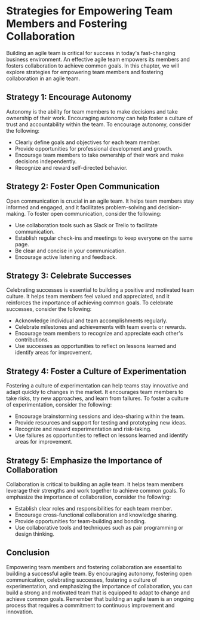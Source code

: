 Strategies for Empowering Team Members and Fostering Collaboration
=====================================================================================================

Building an agile team is critical for success in today's fast-changing business environment. An effective agile team empowers its members and fosters collaboration to achieve common goals. In this chapter, we will explore strategies for empowering team members and fostering collaboration in an agile team.

Strategy 1: Encourage Autonomy
------------------------------

Autonomy is the ability for team members to make decisions and take ownership of their work. Encouraging autonomy can help foster a culture of trust and accountability within the team. To encourage autonomy, consider the following:

* Clearly define goals and objectives for each team member.
* Provide opportunities for professional development and growth.
* Encourage team members to take ownership of their work and make decisions independently.
* Recognize and reward self-directed behavior.

Strategy 2: Foster Open Communication
-------------------------------------

Open communication is crucial in an agile team. It helps team members stay informed and engaged, and it facilitates problem-solving and decision-making. To foster open communication, consider the following:

* Use collaboration tools such as Slack or Trello to facilitate communication.
* Establish regular check-ins and meetings to keep everyone on the same page.
* Be clear and concise in your communication.
* Encourage active listening and feedback.

Strategy 3: Celebrate Successes
-------------------------------

Celebrating successes is essential to building a positive and motivated team culture. It helps team members feel valued and appreciated, and it reinforces the importance of achieving common goals. To celebrate successes, consider the following:

* Acknowledge individual and team accomplishments regularly.
* Celebrate milestones and achievements with team events or rewards.
* Encourage team members to recognize and appreciate each other's contributions.
* Use successes as opportunities to reflect on lessons learned and identify areas for improvement.

Strategy 4: Foster a Culture of Experimentation
-----------------------------------------------

Fostering a culture of experimentation can help teams stay innovative and adapt quickly to changes in the market. It encourages team members to take risks, try new approaches, and learn from failures. To foster a culture of experimentation, consider the following:

* Encourage brainstorming sessions and idea-sharing within the team.
* Provide resources and support for testing and prototyping new ideas.
* Recognize and reward experimentation and risk-taking.
* Use failures as opportunities to reflect on lessons learned and identify areas for improvement.

Strategy 5: Emphasize the Importance of Collaboration
-----------------------------------------------------

Collaboration is critical to building an agile team. It helps team members leverage their strengths and work together to achieve common goals. To emphasize the importance of collaboration, consider the following:

* Establish clear roles and responsibilities for each team member.
* Encourage cross-functional collaboration and knowledge sharing.
* Provide opportunities for team-building and bonding.
* Use collaborative tools and techniques such as pair programming or design thinking.

Conclusion
----------

Empowering team members and fostering collaboration are essential to building a successful agile team. By encouraging autonomy, fostering open communication, celebrating successes, fostering a culture of experimentation, and emphasizing the importance of collaboration, you can build a strong and motivated team that is equipped to adapt to change and achieve common goals. Remember that building an agile team is an ongoing process that requires a commitment to continuous improvement and innovation.
